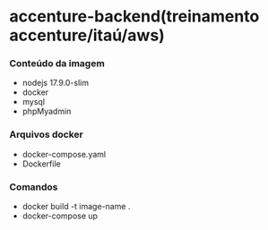 # accenture-backend(treinamento accenture/itaú/aws) 
### Conteúdo da imagem
- nodejs 17.9.0-slim
- docker
- mysql
- phpMyadmin
### Arquivos docker
- docker-compose.yaml
- Dockerfile

### Comandos
- docker build -t image-name .
- docker-compose up